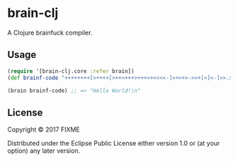 # brain-clj

A Clojure brainfuck compiler.

## Usage

```clojure
(require '[brain-clj.core :refer brain])
(def brainf-code "++++++++[>++++[>++>+++>+++>+<<<<-]>+>+>->>+[<]<-]>>.>---.+++++++..+++.>>.<-.<.+++.------.--------.>>+.>++.")

(brain brainf-code) ;; => "Hello World!\n"
```

## License

Copyright © 2017 FIXME

Distributed under the Eclipse Public License either version 1.0 or (at
your option) any later version.
